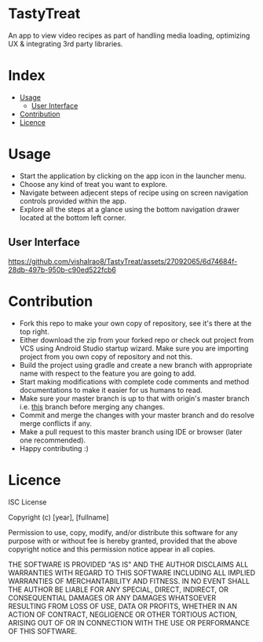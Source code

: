 # TastyTreat
An app to view video recipes as part of handling media loading, optimizing UX & integrating 3rd party libraries.

# Index

- [Usage](https://github.com/vishalrao8/TastyTreat#usage)
  - [User Interface](https://github.com/vishalrao8/TastyTreat#user-interface)
- [Contribution](https://github.com/vishalrao8/TastyTreat#contribution)
- [Licence](https://github.com/vishalrao8/TastyTreat#licence)

# Usage

- Start the application by clicking on the app icon in the launcher menu.
- Choose any kind of treat you want to explore.
- Navigate between adjecent steps of recipe using on screen navigation controls provided within the app.
- Explore all the steps at a glance using the bottom navigation drawer located at the bottom left corner.

## User Interface

https://github.com/vishalrao8/TastyTreat/assets/27092065/6d74684f-28db-497b-950b-c90ed522fcb6

# Contribution

- Fork this repo to make your own copy of repository, see it's there at the top right.
- Either download the zip from your forked repo or check out project from VCS using Android Studio startup wizard. Make sure you are importing project from you own copy of repository and not this.
- Build the project using gradle and create a new branch with appropriate name with respect to the feature you are going to add.
- Start making modifications with complete code comments and method documentations to make it easier for us humans to read.
- Make sure your master branch is up to that with origin's master branch i.e. [this](https://github.com/vishalrao8/TastyTreat) branch before merging any changes.
- Commit and merge the changes with your master branch and do resolve merge conflicts if any.
- Make a pull request to this master branch using IDE or browser (later one recommended).
- Happy contributing :)

# Licence

ISC License

Copyright (c) [year], [fullname]

Permission to use, copy, modify, and/or distribute this software for any
purpose with or without fee is hereby granted, provided that the above
copyright notice and this permission notice appear in all copies.

THE SOFTWARE IS PROVIDED "AS IS" AND THE AUTHOR DISCLAIMS ALL WARRANTIES
WITH REGARD TO THIS SOFTWARE INCLUDING ALL IMPLIED WARRANTIES OF
MERCHANTABILITY AND FITNESS. IN NO EVENT SHALL THE AUTHOR BE LIABLE FOR
ANY SPECIAL, DIRECT, INDIRECT, OR CONSEQUENTIAL DAMAGES OR ANY DAMAGES
WHATSOEVER RESULTING FROM LOSS OF USE, DATA OR PROFITS, WHETHER IN AN
ACTION OF CONTRACT, NEGLIGENCE OR OTHER TORTIOUS ACTION, ARISING OUT OF
OR IN CONNECTION WITH THE USE OR PERFORMANCE OF THIS SOFTWARE.
